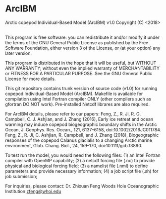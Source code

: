 # ArcIBM
Arctic copepod Individual-Based Model (ArcIBM) v1.0
  Copyright (C) <2018>   

This program is free software: you can redistribute it and/or modify
it under the terms of the GNU General Public License as published by
the Free Software Foundation, either version 3 of the License, or
(at your option) any later version.

This program is distributed in the hope that it will be useful,
but WITHOUT ANY WARRANTY; without even the implied warranty of
MERCHANTABILITY or FITNESS FOR A PARTICULAR PURPOSE.  See the
GNU General Public License for more details.

This git repository contains trunk version of source code (v1.0) for running copepod Individual-Based Model (ArcIBM). 
Makefile is available for compilation using Intel Fortran compiler ONLY (other compilers such as gfortran DO NOT work). Pre-installed Netcdf librares are also required.

For ArcIBM details, please refer to our papers: 
Feng, Z., R. Ji, R. G. Campbell, C. J. Ashjian, and J. Zhang (2016), Early ice retreat and ocean warming may induce copepod biogeographic boundary shifts in the Arctic Ocean, J. Geophys. Res. Ocean., 121, 6137–6158, doi:10.1002/2016JC011784. 
Feng, Z., R. Ji, C. Ashjian, R. Campbell, and J. Zhang (2018), Biogeographic responses of the copepod Calanus glacialis to a changing Arctic marine environment, Glob. Chang. Biol., 24, 159–170, doi:10.1111/gcb.13890.

To test run the model, you would need the following files: 
(1) an Intel Fortran compiler with OpenMP capability; 
(2) a netcdf forcing file (.nc) to provide physical and biological forcing field; 
(3) a namelist file (.nml) to define parameters and provide necessary information; 
(4) a job script file (.sh) for job submission;

For inquiries, please contact: Dr. Zhixuan Feng Woods Hole Oceanographic Institution zfeng@whoi.edu

